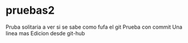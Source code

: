 # pruebas2

Pruba solitaria a ver si se sabe como fufa el git
Prueba con commit
Una linea mas
Edicion desde git-hub 
